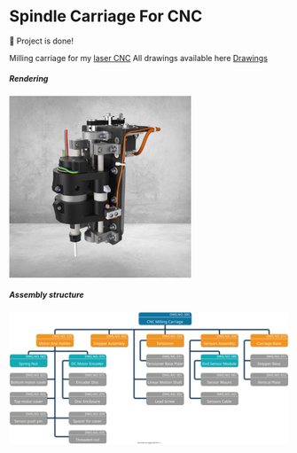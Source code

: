 # Spindle Carriage For CNC
:100: Project is done!

Milling carriage for my [laser CNC](https://github.com/veresvr/LaserCNCMachine)
All drawings available here [Drawings](https://github.com/veresvr/SpindleCarriageForCNC/tree/main/Drawings/AllDrawings.pdf)

##### Rendering
<img src="https://github.com/veresvr/SpindleCarriageForCNC/blob/main/preview.png" width="65%"></img>
##### Assembly structure
 <img src="https://github.com/veresvr/SpindleCarriageForCNC/blob/main/CNCMillingCarriage.svg"></img>
 
